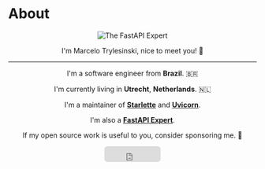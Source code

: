 # About

<p align="center">
  <img src="https://images.weserv.nl/?url=avatars.githubusercontent.com/u/7353520?v=4&h=300&w=300&fit=cover&mask=circle&maxage=7d" alt="The FastAPI Expert"/>
  <p align="center">I'm Marcelo Trylesinski, nice to meet you! 👋</p>
</p>

---
<p align="center">
I'm a software engineer from <b>Brazil</b>. 🇧🇷
</p>

<p align="center">
I'm currently living in <b>Utrecht</b>, <b>Netherlands</b>. 🇳🇱
</p>


<p align="center">
I'm a maintainer of <b><a href="https://www.starlette.io/">Starlette</a></b> and <b><a href="https://www.uvicorn.org/">Uvicorn</a></b>.
</p>

<p align="center">
I'm also a <b><a href="https://fastapi.tiangolo.com/fastapi-people/#experts">FastAPI Expert</a></b>.
</p>

<p align="center">If my open source work is useful to you, consider sponsoring me. 🙏</p>
<p align="center">
    <iframe src="https://github.com/sponsors/Kludex/button" title="Sponsor Kludex" height="32" width="114" style="border: 0; border-radius: 6px;"></iframe>
</p>

